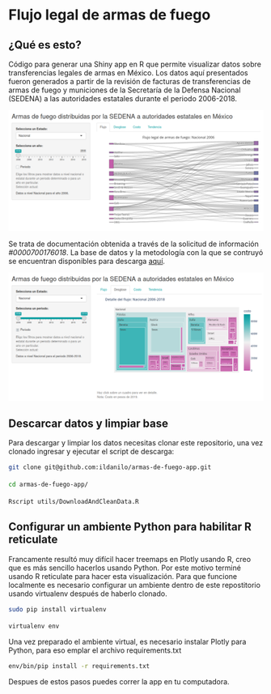 # Flujo legal de armas de fuego 


## ¿Qué es esto?

Código para generar una Shiny app en R que permite visualizar datos sobre transferencias legales de armas en México. Los datos aquí presentados fueron generados a partir de la revisión de facturas de transferencias de armas de fuego y municiones de la Secretaría de la Defensa Nacional (SEDENA) a las autoridades estatales durante el periodo 2006-2018. 


![Sankey](assets/sankey.png)

Se trata de documentación obtenida a través de la solicitud de información *#0000700176018*. La base de datos y la metodología con la que se contruyó se encuentran disponibles para descarga [aquí](https://www.stopusarmstomexico.org/police-firearms-database).
 
![Treemap](assets/treemap.png)

## Descarcar datos y limpiar base 

Para descargar y limpiar los datos necesitas clonar este repositorio, una vez clonado ingresar y ejecutar el script de descarga:

```sh
git clone git@github.com:ildanilo/armas-de-fuego-app.git

cd armas-de-fuego-app/

Rscript utils/DownloadAndCleanData.R 

```
## Configurar un ambiente Python para habilitar R reticulate 

Francamente resultó muy difícil hacer treemaps en Plotly usando R, creo que es más sencillo hacerlos usando Python. Por este motivo terminé usando R reticulate para hacer esta visualización. 
Para que funcione localmente es necesario configurar un ambiente dentro de este repostitorio usando virtualenv después de haberlo clonado.

```sh
sudo pip install virtualenv

virtualenv env

```
Una vez preparado el ambiente virtual, es necesario instalar Plotly para Python, para eso emplar el archivo requirements.txt

```sh
env/bin/pip install -r requirements.txt
```

Despues de estos pasos puedes correr la app en tu computadora.

